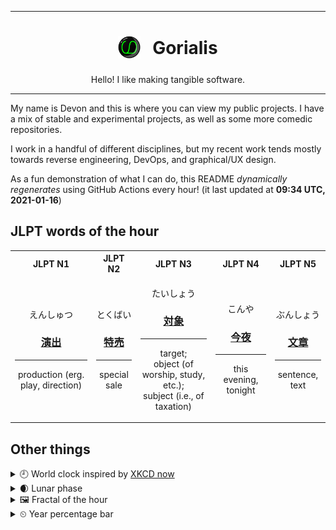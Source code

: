 ***

<h1 align="center">
<sub>
    <img src="readme/resources/avatar.png" height="36">
</sub>
&nbsp;
Gorialis
</h1>
<p align="center">
Hello! I like making tangible software.
</p>

***

My name is Devon and this is where you can view my public projects. I have a mix of stable and experimental projects, as well as some more comedic repositories.

I work in a handful of different disciplines, but my recent work tends mostly towards reverse engineering, DevOps, and graphical/UX design.

As a fun demonstration of what I can do, this README *dynamically regenerates* using GitHub Actions every hour! (it last updated at **09:34 UTC, 2021-01-16**)

<h2>JLPT words of the hour</h2>
<table>
    <tr>
        <th>JLPT N1</th>
        <th>JLPT N2</th>
        <th>JLPT N3</th>
        <th>JLPT N4</th>
        <th>JLPT N5</th>
    </tr>
    <tr>
        <td>
            <p align="center">えんしゅつ</p>
            <h3 align="center"><b><a href="https://jisho.org/search/%E6%BC%94%E5%87%BA">演出</a></b></h3>
            <hr>
            <p align="center">production (erg. play,<wbr> direction)</p>
        </td>
        <td>
            <p align="center">とくばい</p>
            <h3 align="center"><b><a href="https://jisho.org/search/%E7%89%B9%E5%A3%B2">特売</a></b></h3>
            <hr>
            <p align="center">special sale</p>
        </td>
        <td>
            <p align="center">たいしょう</p>
            <h3 align="center"><b><a href="https://jisho.org/search/%E5%AF%BE%E8%B1%A1">対象</a></b></h3>
            <hr>
            <p align="center">target;<br> object (of worship,<wbr> study,<wbr> etc.);<br> subject (i.e.,<wbr> of taxation)</p>
        </td>
        <td>
            <p align="center">こんや</p>
            <h3 align="center"><b><a href="https://jisho.org/search/%E4%BB%8A%E5%A4%9C">今夜</a></b></h3>
            <hr>
            <p align="center">this evening,<wbr> tonight</p>
        </td>
        <td>
            <p align="center">ぶんしょう</p>
            <h3 align="center"><b><a href="https://jisho.org/search/%E6%96%87%E7%AB%A0">文章</a></b></h3>
            <hr>
            <p align="center">sentence,<wbr> text</p>
        </td>
    </tr>
</table>

<h2>Other things</h2>
<details>
<summary>🕘  World clock inspired by <a href="https://xkcd.com/now">XKCD now</a></summary>

> <img src="generated/now.png" width="512">

</details>
<details>
<summary>🌒 Lunar phase</summary>

The moon is approximately 12.84% through its phase (Waxing Crescent).

</details>
<details>
<summary>&#x1f5bc; Fractal of the hour</summary>

> <img src="generated/fractal.png" width="512">

</details>
<details>
<summary>&#x23f2; Year percentage bar</summary>
<pre><code>2021 [▁▁▁▁▁▁▁▁▁▁▁▁▁▁▁▁▁▁▁▁] 4.22%</code></pre>
</details>
